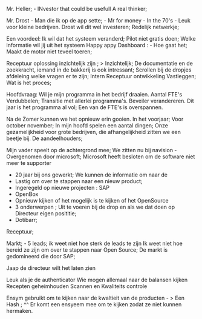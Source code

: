 Mr. Heller;  - INvestor that could be usefull
A real thinker;

Mr. Drost - Man die ik op de app sette;  - Mr for money - In the 70's - Leuk voor kleine bedrijven.
Drost wil dit wel investeren; Redelijk netwerkje; 

Een voordeel: Ik wil dat het systeem veranderd; 
Pilot niet gratis doen; 
Welke informatie wil jij uit het systeem 
Happy appy Dashboard : - Hoe gaat het; 
Maakt de motor niet teveel toeren; 

Receptuur oplossing inzichtelijk zijn ; > Inzichtelijk; 
De documentatie en de zoekkracht, iemand in de bakkerij is ook intressant; 
Scrollen bij de dropjes afdeleing welke vragen er te zijn; 
Intern Receptuur ontwikkeling Vastleggen; Wat is het proces; 


Hoofdvraag: Wil je mijn programma in het bedrijf draaien.
Aantal FTE's Verdubbelen; 
Transitie met allerlei programma's. 
Beveiler verandereren.
Dit jaar is het programma al vol;
Een van de FTE's is overspannen. 

Na de Zomer kunnen we het opnieuw erin gooien. In het voorjaar;
Voor october november; 
In mijn hoofd spelen een aantal dingen; 
Onze gezamelijkheid voor grote bedrijven, die afhangelijkheid zitten we een beetje bij. De aandeelhouders; 

Mijn vader speelt op de achtergrond mee; 
We zitten nu bij navision - Overgenomen door microsoft; 
Microsoft heeft besloten om de software niet meer te supporter
- 20 jaar bij ons gewerkt; We kunnen de informatie om naar de 
- Lastig om over te stappen naar een nieuw product;
- Ingeregeld op nieuwe projecten : SAP 
- OpenBox
- Opnieuw kijken of het mogelijk is te kijken of het OpenSource 
- 3 onderwerpen ; Uit te voeren bij de drop en als we dat doen op Directeur eigen posititie; 
- Dotibarr; 

Receptuur; 

Markt; - 5 leads; ik weet niet hoe sterk de leads te zijn
Ik weet niet hoe bereid ze zijn om over te stappen naar Open Source;
De markt is gedomineerd die door SAP;

Jaap de directeur wilt het laten zien

Leuk als je de authenticator 
Wie mogen allemaal naar de balansen kijken
Recepten geheimhouden
Scannen en Kwaliteits controle

Ensym gebruikt om te kijken naar de kwaltieit van de producten - > Een Hash ; ^^
Er komt een ensyeem mee om te kijken zodat ze niet kunnen hermaken. 

